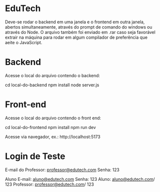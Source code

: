 # EduTech

Deve-se rodar o backend em uma janela e o frontend em outra janela, abertos simultaneamente, através do prompt de comando do windows ou através do Node.
O arquivo também foi enviado em .rar caso seja favorável extrair na máquina para rodar em algum compilador de preferência que aeite o JavaScript.

# Backend
Acesse o local do arquivo contendo o backend:

cd local-do-backend 
npm install node server.js

# Front-end
Acesse o local do arquivo contendo o front end:

cd local-do-frontend 
npm install npm run dev

Acesse via navegador, ex.: http://localhost:5173

# Login de Teste
E-mail do Professor: professor@edutech.com Senha: 123

Aluno E-mail: aluno@edutech.com Senha: 123
Aluno: aluno@edutech.com/ 123
Professor: professor@edutech.com/ 123


